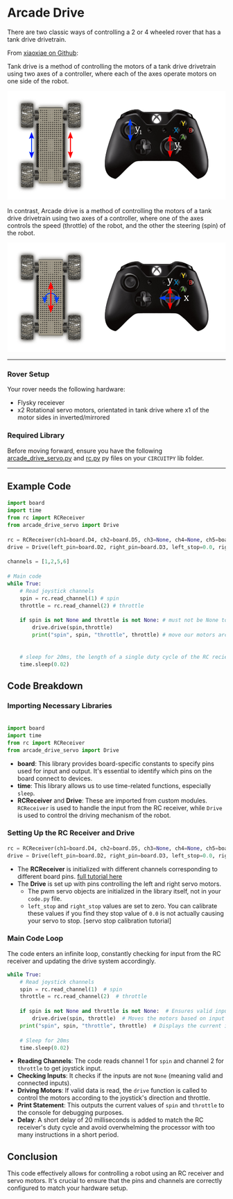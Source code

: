 # Arcade Drive 

There are two classic ways of controlling a 2 or 4 wheeled rover that has a tank drive drivetrain. 

From [xiaoxiae on Github](https://xiaoxiae.github.io/Robotics-Simplified-Website/drivetrain-control/tank-drive/):

Tank drive is a method of controlling the motors of a tank drive drivetrain using two axes of a controller, where each of the axes operate motors on one side of the robot. 

![tank](tank-drive.png)

In contrast, Arcade drive is a method of controlling the motors of a tank drive drivetrain using two axes of a controller, where one of the axes controls the speed (throttle) of the robot, and the other the steering (spin) of the robot.

![arcade](arcade-drive.png)

---

### Rover Setup
Your rover needs the following hardware:
- Flysky receiever
- x2 Rotational servo motors, orientated in tank drive where x1 of the motor sides in inverted/mirrored

### Required Library

Before moving forward, ensure you have the following [arcade_drive_servo.py](arcade_drive_servo.py) and [rc.py](../rc_module/rc.py) py files on your `CIRCUITPY` lib folder.

---

## Example Code

```python
import board
import time
from rc import RCReceiver
from arcade_drive_servo import Drive

rc = RCReceiver(ch1=board.D4, ch2=board.D5, ch3=None, ch4=None, ch5=board.D6, ch6=board.D7)
drive = Drive(left_pin=board.D2, right_pin=board.D3, left_stop=0.0, right_stop=0.0)

channels = [1,2,5,6]

# Main code
while True:
    # Read joystick channels
    spin = rc.read_channel(1) # spin
    throttle = rc.read_channel(2) # throttle

    if spin is not None and throttle is not None: # must not be None to do something with the output
        drive.drive(spin,throttle)
        print("spin", spin, "throttle", throttle) # move our motors arcade drive style


    # sleep for 20ms, the length of a single duty cycle of the RC reciever.
    time.sleep(0.02)

```

## Code Breakdown

### Importing Necessary Libraries

```python

import board
import time
from rc import RCReceiver
from arcade_drive_servo import Drive
```

- **board**: This library provides board-specific constants to specify pins used for input and output. It's essential to identify which pins on the board connect to devices.
- **time**: This library allows us to use time-related functions, especially `sleep`.
- **RCReceiver** and **Drive**: These are imported from custom modules. `RCReceiver` is used to handle the input from the RC receiver, while `Drive` is used to control the driving mechanism of the robot.

### Setting Up the RC Receiver and Drive

```python
rc = RCReceiver(ch1=board.D4, ch2=board.D5, ch3=None, ch4=None, ch5=board.D6, ch6=board.D7)
drive = Drive(left_pin=board.D2, right_pin=board.D3, left_stop=0.0, right_stop=0.0)
```

- The **RCReceiver** is initialized with different channels corresponding to different board pins. [full tutorial here](../learning_modules/Fly_sky_learning.md)
- The **Drive** is set up with pins controlling the left and right servo motors. 
    - The pwm servo objects are initialized in the library itself, not in your `code.py` file. 
    - `left_stop` and `right_stop` values are set to zero. You can calibrate these values if you find they stop value of `0.0` is not actually causing your servo to stop. [servo stop calibration tutorial]

### Main Code Loop

The code enters an infinite loop, constantly checking for input from the RC receiver and updating the drive system accordingly.

```python
while True:
    # Read joystick channels
    spin = rc.read_channel(1)  # spin
    throttle = rc.read_channel(2)  # throttle

    if spin is not None and throttle is not None:  # Ensures valid input
        drive.drive(spin, throttle)  # Moves the motors based on input
    print("spin", spin, "throttle", throttle)  # Displays the current input values

    # Sleep for 20ms
    time.sleep(0.02)
```

- **Reading Channels**: The code reads channel 1 for `spin` and channel 2 for `throttle` to get joystick input.
- **Checking Inputs**: It checks if the inputs are not `None` (meaning valid and connected inputs).
- **Driving Motors**: If valid data is read, the `drive` function is called to control the motors according to the joystick's direction and throttle.
- **Print Statement**: This outputs the current values of `spin` and `throttle` to the console for debugging purposes.
- **Delay**: A short delay of 20 milliseconds is added to match the RC receiver's duty cycle and avoid overwhelming the processor with too many instructions in a short period.

## Conclusion

This code effectively allows for controlling a robot using an RC receiver and servo motors. It's crucial to ensure that the pins and channels are correctly configured to match your hardware setup.
